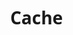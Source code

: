 # Cache

<!DOCTYPE html>
<html lang="pt-br">
    <head>
        <meta charset="UTF-8">
        <meta name="viewport" content="width=device-width, initial-scale=1.0">
        <title>Terceira Tentativa</title>
        <style>
            body {
                position: absolute;
                font-family: 'Segoe UI', Tahoma, Geneva, Verdana, sans-serif;
                margin-left: 30%;
                margin-right: 30%;
            }
            .clientes-table {
                border: 1px solid black;
            }
            .client-tr {
                border: 1px solid black
            }
            .itens-tabela {
                border: 1px solid black;
            }
            
        </style>
    </head>
    <body>
        <div id="tudo">
            <div id="cabecalho"></div>
        </div>
    </body>
    
    <script> 
// varial dos clientes
const clientesAdicionados = [
    {cliente: "Davi Marcos Dorn", email: "davi###@gmail.com", telefone: "47 995####", stats: "Novo"},
    {cliente: "Fulano", email: "fulano@gmail.com", telefone: "47 7876####", stats: "Ligar Mais Tarde"}
];

// varial dos valores de stats
const valoresDeStats = [
    "Novo", "Não Ligar Mais", "Ligar Mais Tarde"
];

// Adicionar os clientes
function addCliente () {
    const nome = document.getElementById("Nome");
    const email = document.getElementById("Email");
    const telefone = document.getElementById("Telefone");
    const stats = document.getElementById("stats");
    clientesAdicionados.push(
        {cliente: nome.value, email: email.value, telefone: telefone.value, stats: stats.value}
    );
    nome.value = "";
    email.value = "";
    telefone.value = "";
    stats.value = "";
    document.getElementById("tabela").remove();
    clientes();
}

function cabecalho () {
    // chamando a div id="cabecalho"
    const cabecalho = document.getElementById("cabecalho");
    // Table do cabecalho
    const cabecalhoTable = document.createElement("table");
    cabecalhoTable.className = "tablela-cabecalho";
    // tr 1
    const cabecalhoTrPrimaria = document.createElement("tr");
    cabecalhoTable.appendChild(cabecalhoTrPrimaria);
    // th 1
    const cabecalhoThPrimaria = document.createElement("th");
    cabecalhoTrPrimaria.appendChild(cabecalhoThPrimaria);
    // input Name, Email, Telephone
    const input = ["Nome", "Email", "Telefone"];
    for (const valor of input) {
        // Os input
        const cabecalhoInput = document.createElement("input");
        cabecalhoInput.placeholder = valor;
        cabecalhoInput.id = valor;
        cabecalhoThPrimaria.appendChild(cabecalhoInput);
    }
    // tr 2
    const cabecalhoTrSecundaria = document.createElement("tr");
    cabecalhoTable.appendChild(cabecalhoTrSecundaria);
    // th 2
    const cabecalhoThSecundaria = document.createElement("th");
    cabecalhoTrSecundaria.appendChild(cabecalhoThSecundaria);
    // Select Options
    const cabecalhoSelect = document.createElement("select");
    cabecalhoSelect.id = "stats";
    cabecalhoThSecundaria.appendChild(cabecalhoSelect);
    for (const stato of valoresDeStats) {
    const cabecalhoOption = document.createElement("option");
    cabecalhoOption.innerText = stato;
    cabecalhoSelect.appendChild(cabecalhoOption);
    };
    // input Button Tr 2
    const cabecalhoButton = document.createElement("button");
    cabecalhoButton.innerText = "Adicionar";
    cabecalhoButton.onclick = function() {
        addCliente();
    }
    cabecalhoThSecundaria.appendChild(cabecalhoButton);
    // Juntando tudo e colocando na div
    cabecalho.appendChild(cabecalhoTable);
}

function addCelulas (parent, type, text) {
    const element = document.createElement(type);
    element.innerText = text;
    element.className = "itens-tabela";
    parent.appendChild(element);
}

// fazer a select de stats
function addSelect (parent, valores) {
    const select = document.createElement("select");
    const option = document.createElement("option");
    option.innerText =  valores;
    select.appendChild(option);
    for (const valor of valoresDeStats) {
        if (valor === valores) {
            continue;
        } else {
            const option = document.createElement("option");
        option.innerText =  valor;
        select.appendChild(option);
        };
    };
    parent.appendChild(select);
};

// Butto Excluir "Excluir o Cliente"
function excluirCliente (valor) {
    console.log(valor);
    document.getElementById("tabela").remove();
    clientesAdicionados.splice(valor, valor + 1);
    console.log(clientesAdicionados);
    clientes();
        
};



// tabelas dos clientes
function clientes () {
    // chamando a div id="tabela"
    const tabela =  document.createElement("div");
    tabela.id = "tabela";
    
    // Table dos Clientes
    const clientesTable = document.createElement("table");
    clientesTable.className = "clientes-table";
    // clientes da tabela
    valorExcluir = 0;
    valor = 0;
    // tr itens
    const tr = document.createElement("tr");
    clientesTable.appendChild(tr);
    // th dos itens
    addCelulas(tr, "th", "Cliente");
    addCelulas(tr, "th", "Email");
    addCelulas(tr, "th", "Telefone");
    addCelulas(tr, "th", "Stats");
    addCelulas(tr, "th", "Ação");
    for (const cliente of clientesAdicionados) {
        // tr de cada cliente
        const tr = document.createElement("tr");
        tr.id = valor;
        valor += 1;
        clientesTable.appendChild(tr);
        // td de da table
        addCelulas(tr, "td", cliente.cliente);
        addCelulas(tr, "td", cliente.email);
        addCelulas(tr, "td", cliente.telefone);
        // Select de cada cliente
        const tdSelect = document.createElement("td");
        tdSelect.className = "itens-tabela";
        tr.appendChild(tdSelect);
        addSelect(tdSelect, cliente.stats);
        // td do botão
        const tdButton = document.createElement("td");
        tdButton.className = "itens-tabela";
        // Botão para excluir os clientes
        const button = document.createElement("input");
        button.type = "button";
        button.value = "Excluir";
        button.id = valorExcluir;
        // Função de cara button
        button.onclick = function() {
            valor = button.id;
            excluirCliente(valor);
        }
        button.className = "excluir";
        tdButton.appendChild(button);
        tr.appendChild(tdButton);
        valorExcluir += 1;
    };
    tabela.appendChild(clientesTable);
    const tudo = document.getElementById("tudo");
    tudo.appendChild(tabela);
};

cabecalho();
clientes();
</script>
</html>